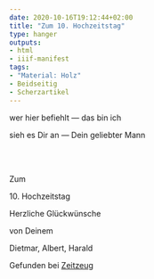 ```yaml
---
date: 2020-10-16T19:12:44+02:00
title: "Zum 10. Hochzeitstag"
type: hanger
outputs:
- html
- iiif-manifest
tags:
- "Material: Holz"
- Beidseitig
- Scherzartikel
---
```

<p>wer hier befiehlt   —    das bin ich</p>

<p>sieh es Dir an   —    Dein geliebter Mann</p>

<br/><br/>

Zum

<p>10. Hochzeitstag</p>

Herzliche Glückwünsche

von Deinem

Dietmar, Albert, Harald


<div class="source">Gefunden bei <a href="http://www.zeitzeug.de/">Zeitzeug</a></div>
